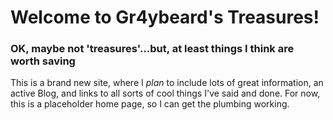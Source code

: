 # Welcome to Gr4ybeard's Treasures!

### OK, maybe not 'treasures'...but, at least things I think are worth saving

This is a brand new site, where I *plan* to include lots of great information, 
an active Blog, and links to all sorts of cool things I've said and done. For 
now, this is a placeholder home page, so I can get the plumbing working.

